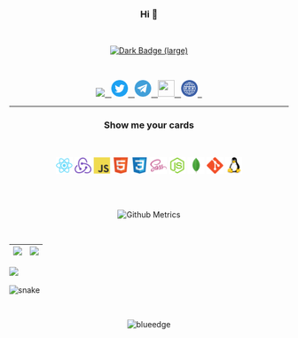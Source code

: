 <h3 align="center">Hi 👋</h3>
<br/>

<p align="center">
  <a href="https://www.codewars.com/users/dxxbletriiiple" target="_blank">
    <img alt="Dark Badge (large)" class="hidden dark:block" src="https://www.codewars.com/users/dxxbletriiiple/badges/large">
  </a>
</p>

<br>

<p align="center">
 <a target="_blank" href=https://github.com/dxxbletriiiple>
  <img src=https://img.shields.io/github/followers/dxxbletriiiple?label=follow%20me&style=social />
  &nbsp;
</a>

<a target="_blank" href=https://twitter.com/dxxbletriiiple>
  <img height="30" width="30" src="https://raw.githubusercontent.com/dxxbletriiiple/dxxbletriiiple/main/repo_assets/twitter.svg" alt=""/>
  &nbsp;
</a>
<a target="_blank" href=https://dxxbletriiiple.t.me/>
  <img height="30" width="30" src="https://raw.githubusercontent.com/dxxbletriiiple/dxxbletriiiple/main/repo_assets/telegram.svg" alt="telegram"/>
  &nbsp;
</a>
<a target="_blank" href=mailto:dxxbletriiiple@gmail.com>
  <img height="30" width="30" src="https://ssl.gstatic.com/ui/v1/icons/mail/images/favicon5.ico" />
  &nbsp;
</a>

<a target="_blank" href=https://dxxbletriiiple.ru >
  <img height="30" width="30" src="https://raw.githubusercontent.com/dxxbletriiiple/dxxbletriiiple/main/repo_assets/www.svg" fill="#fff"/>
  &nbsp;
</a>
</p>

<hr>
<h3 align="center">Show me your cards</h3>
<br>

<p align="center">
<img src=https://raw.githubusercontent.com/devicons/devicon/master/icons/react/react-original.svg alt=react width="30" height="30"/>
<img src=https://raw.githubusercontent.com/devicons/devicon/master/icons/redux/redux-original.svg alt=react width="30" height="30"/>
<img src=https://raw.githubusercontent.com/devicons/devicon/master/icons/javascript/javascript-original.svg alt=javascript width="30" height="30"/>
<img src=https://raw.githubusercontent.com/devicons/devicon/master/icons/html5/html5-original.svg alt=html5 width="30" height="30"/>
<img src=https://raw.githubusercontent.com/devicons/devicon/master/icons/css3/css3-original.svg alt=css3 width="30" height="30"/>
<img src=https://raw.githubusercontent.com/devicons/devicon/master/icons/sass/sass-original.svg alt=sass width="30" height="30"/>
<img src=https://raw.githubusercontent.com/devicons/devicon/master/icons/nodejs/nodejs-original.svg alt=nodejs width="30" height="30"/>
<img src=https://raw.githubusercontent.com/devicons/devicon/master/icons/mongodb/mongodb-original.svg alt=mongodb width="30" height="30"/>
<img src=https://raw.githubusercontent.com/devicons/devicon/master/icons/git/git-original.svg alt=git width="30" height="30"/>
<img src=https://raw.githubusercontent.com/devicons/devicon/master/icons/linux/linux-original.svg alt=linux width="30" height="30"/>
</p>

<br><br>

<p align="center">

<img width="500" src="https://metrics.lecoq.io/dxxbletriiiple" alt="Github Metrics">

<br>

</p>

<br>

| ![](https://github-readme-stats.vercel.app/api?username=dxxbletriiiple&&show_icons=true&title_color=ffffff&icon_color=bb2acf&text_color=daf7dc&bg_color=151515) | ![](https://github-readme-stats.vercel.app/api/top-langs/?username=dxxbletriiiple&layout=compact&theme=tokyonight&hide=PHP,Objective-C,Roff,Makefile&langs_count=6) |
| --------------------------------------------------------------------------------------------------------------------------------------------------------------- | ------------------------------------------------------------------------------------------------------------------------------------------------------------------- |

![](https://activity-graph.herokuapp.com/graph?username=dxxbletriiiple&theme=redical)

![snake](https://raw.githubusercontent.com/blueedgetechno/blueedgetechno/output/github-contribution-grid-snake.svg)

<br>
<p align="center"><p align="center"> <img src="https://komarev.com/ghpvc/?username=dxxbletriiiple" alt="blueedge"/> </p>  </p>
<br>
